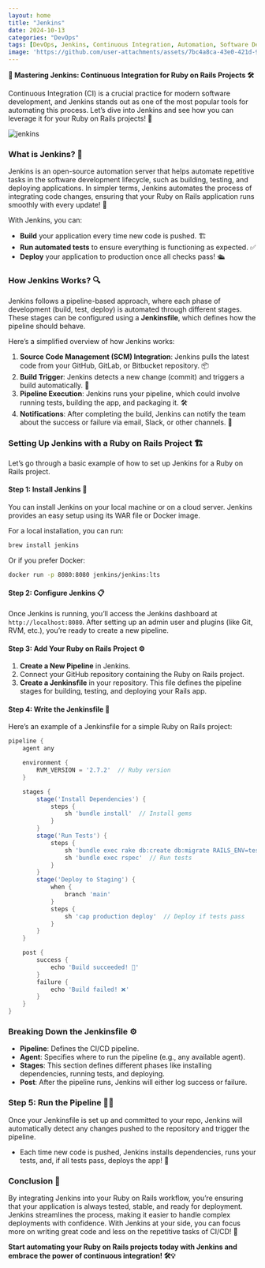 ```yaml
---
layout: home
title: "Jenkins"
date: 2024-10-13
categories: "DevOps"
tags: [DevOps, Jenkins, Continuous Integration, Automation, Software Development]
image: 'https://github.com/user-attachments/assets/7bc4a8ca-43e0-421d-941f-40dcb8dbea0c'
---
```


**🚀 Mastering Jenkins: Continuous Integration for Ruby on Rails Projects 🛠️**

Continuous Integration (CI) is a crucial practice for modern software development, and Jenkins stands out as one of the most popular tools for automating this process. Let’s dive into Jenkins and see how you can leverage it for your Ruby on Rails projects! 🎯

![jenkins](https://github.com/user-attachments/assets/7bc4a8ca-43e0-421d-941f-40dcb8dbea0c)

### What is Jenkins? 🤔

Jenkins is an open-source automation server that helps automate repetitive tasks in the software development lifecycle, such as building, testing, and deploying applications. In simpler terms, Jenkins automates the process of integrating code changes, ensuring that your Ruby on Rails application runs smoothly with every update! 🚀

With Jenkins, you can:

- **Build** your application every time new code is pushed. 🏗️
- **Run automated tests** to ensure everything is functioning as expected. ✅
- **Deploy** your application to production once all checks pass! 🛳️

### How Jenkins Works? 🔍

Jenkins follows a pipeline-based approach, where each phase of development (build, test, deploy) is automated through different stages. These stages can be configured using a **Jenkinsfile**, which defines how the pipeline should behave.

Here’s a simplified overview of how Jenkins works:

1. **Source Code Management (SCM) Integration**: Jenkins pulls the latest code from your GitHub, GitLab, or Bitbucket repository. 📦
2. **Build Trigger**: Jenkins detects a new change (commit) and triggers a build automatically. 🔄
3. **Pipeline Execution**: Jenkins runs your pipeline, which could involve running tests, building the app, and packaging it. 🛠️
4. **Notifications**: After completing the build, Jenkins can notify the team about the success or failure via email, Slack, or other channels. 📩

### Setting Up Jenkins with a Ruby on Rails Project 🏗️

Let’s go through a basic example of how to set up Jenkins for a Ruby on Rails project.

#### Step 1: Install Jenkins 🚀

You can install Jenkins on your local machine or on a cloud server. Jenkins provides an easy setup using its WAR file or Docker image.

For a local installation, you can run:

```bash
brew install jenkins
```

Or if you prefer Docker:

```bash
docker run -p 8080:8080 jenkins/jenkins:lts
```

#### Step 2: Configure Jenkins 📋

Once Jenkins is running, you’ll access the Jenkins dashboard at `http://localhost:8080`. After setting up an admin user and plugins (like Git, RVM, etc.), you’re ready to create a new pipeline.

#### Step 3: Add Your Ruby on Rails Project ⚙️

1. **Create a New Pipeline** in Jenkins.
2. Connect your GitHub repository containing the Ruby on Rails project.
3. **Create a Jenkinsfile** in your repository. This file defines the pipeline stages for building, testing, and deploying your Rails app.

#### Step 4: Write the Jenkinsfile 📜

Here’s an example of a Jenkinsfile for a simple Ruby on Rails project:

```groovy
pipeline {
    agent any

    environment {
        RVM_VERSION = '2.7.2'  // Ruby version
    }

    stages {
        stage('Install Dependencies') {
            steps {
                sh 'bundle install'  // Install gems
            }
        }
        stage('Run Tests') {
            steps {
                sh 'bundle exec rake db:create db:migrate RAILS_ENV=test'  // Setup test database
                sh 'bundle exec rspec'  // Run tests
            }
        }
        stage('Deploy to Staging') {
            when {
                branch 'main'
            }
            steps {
                sh 'cap production deploy'  // Deploy if tests pass
            }
        }
    }

    post {
        success {
            echo 'Build succeeded! 🎉'
        }
        failure {
            echo 'Build failed! ❌'
        }
    }
}
```

### Breaking Down the Jenkinsfile ⚙️

- **Pipeline**: Defines the CI/CD pipeline.
- **Agent**: Specifies where to run the pipeline (e.g., any available agent).
- **Stages**: This section defines different phases like installing dependencies, running tests, and deploying.
- **Post**: After the pipeline runs, Jenkins will either log success or failure.

### Step 5: Run the Pipeline 🏃‍♂️

Once your Jenkinsfile is set up and committed to your repo, Jenkins will automatically detect any changes pushed to the repository and trigger the pipeline.

- Each time new code is pushed, Jenkins installs dependencies, runs your tests, and, if all tests pass, deploys the app! 🚀

### Conclusion 🎯

By integrating Jenkins into your Ruby on Rails workflow, you’re ensuring that your application is always tested, stable, and ready for deployment. Jenkins streamlines the process, making it easier to handle complex deployments with confidence. With Jenkins at your side, you can focus more on writing great code and less on the repetitive tasks of CI/CD! 🌟

**Start automating your Ruby on Rails projects today with Jenkins and embrace the power of continuous integration! 🛠️💡**
